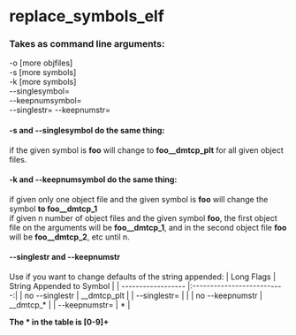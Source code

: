 # replace_symbols_elf

### Takes as command line arguments:
-o <objfile> [more objfiles]  
-s <symbol> [more symbols]    
-k <symbol> [more symbols]  
--singlesymbol=<symbol>  
--keepnumsymbol=<symbol>  
--singlestr=<symbol>
--keepnumstr=<symbol>

#### -s and --singlesymbol do the same thing:
if the given symbol is **foo** will change to **foo__dmtcp_plt** for all given object files.      

#### -k and --keepnumsymbol do the same thing:
if given only one object file and the given symbol is **foo** will change the symbol **to foo__dmtcp_1**  
if given n number of object files and the given symbol **foo**, the first object file on the arguments will be **foo__dmtcp_1**,
and in the second object file **foo** will be **foo__dmtcp_2**, etc until n.

#### --singlestr and --keepnumstr
Use if you want to change defaults of the string appended:
| Long Flags         | String Appended to Symbol  |
| ------------------ |:--------------------------:|
| no --singlestr     | <symbol>\_\_dmtcp\_plt        |
| --singlestr=<str>  | <symbol><str>              |
| no --keepnumstr    | <symbol>\_\_dmtcp\_*          |
| --keepnumstr=<str> | <symbol><str>*             |

**The \* in the table is [0-9]+**
